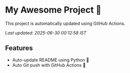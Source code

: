 # My Awesome Project 🚀

This project is automatically updated using GitHub Actions.

_Last updated: 2025-06-30 00:12:58 IST_

## Features
- Auto-update README using Python 🐍
- Auto Git push with GitHub Actions 🤖
